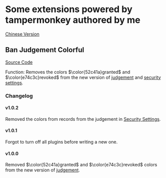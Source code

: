 # Some extensions powered by tampermonkey authored by me

[Chinese Version](README-zh.md)

## Ban Judgement Colorful

[Source Code](https://github.com/chenyuan33/tampermonkey-extensions/blob/main/%E7%A6%81%E6%AD%A2%E9%99%B6%E7%89%87%E4%BA%94%E9%A2%9C%E5%85%AD%E8%89%B2)

Function: Removes the colors $\color{52c41a}granted$ and $\color{e74c3c}revoked$ from the new version of [judgement](https://www.luogu.com.cn/judgement) and [security settings](https://www.luogu.com.cn/user/setting/security).

### Changelog

#### v1.0.2

Removed the colors from records from the judgement in [Security Settings](https://www.luogu.com.cn/user/setting/security).

#### v1.0.1

Forgot to turn off all plugins before writing a new one.

#### v1.0.0

Removed $\color{52c41a}granted$ and $\color{e74c3c}revoked$ colors from the new version of [judgement](https://www.luogu.com.cn/judgement).
